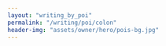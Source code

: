```yaml
---
layout: "writing_by_poi"
permalink: "/writing/poi/colon"
header-img: "assets/owner/hero/pois-bg.jpg"
---
```

